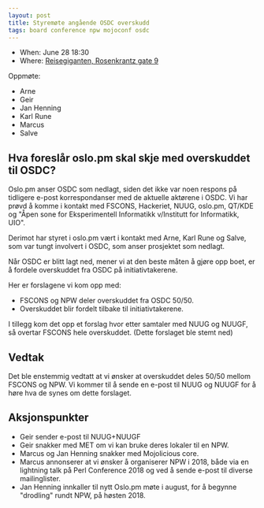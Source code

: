 ```yaml
---
layout: post
title: Styremøte angående OSDC overskudd
tags: board conference npw mojoconf osdc
---
```


* When: June 28 18:30
* Where: [Reisegiganten, Rosenkrantz gate 9](https://maps.google.com/maps?f=q&hl=en&q=Rosenkrantz+gate+9%2C+Oslo%2C+no)

Oppmøte:

* Arne
* Geir
* Jan Henning
* Karl Rune
* Marcus
* Salve

## Hva foreslår oslo.pm skal skje med overskuddet til OSDC?

Oslo.pm anser OSDC som nedlagt, siden det ikke var noen respons på tidligere
e-post korrespondanser med de aktuelle aktørene i OSDC. Vi har prøvd å komme i
kontakt med FSCONS, Hackeriet, NUUG, oslo.pm, QT/KDE og "Åpen sone for
Eksperimentell Informatikk v/Institutt for Informatikk, UIO".

Derimot har styret i oslo.pm vært i kontakt med Arne, Karl Rune og Salve, som
var tungt involvert i OSDC, som anser prosjektet som nedlagt.

Når OSDC er blitt lagt ned, mener vi at den beste måten å gjøre opp boet, er å
fordele overskuddet fra OSDC på initiativtakerene.

Her er forslagene vi kom opp med:

* FSCONS og NPW deler overskuddet fra OSDC 50/50.
* Overskuddet blir fordelt tilbake til initiativtakerene.

I tillegg kom det opp et forslag hvor etter samtaler med NUUG og NUUGF, så
overtar FSCONS hele overskuddet. (Dette forslaget ble stemt ned)

## Vedtak

Det ble enstemmig vedtatt at vi ønsker at overskuddet deles 50/50 mellom
FSCONS og NPW. Vi kommer til å sende en e-post til NUUG og NUUGF for å høre
hva de synes om dette forslaget.

## Aksjonspunkter

* Geir sender e-post til NUUG+NUUGF
* Geir snakker med MET om vi kan bruke deres lokaler til en NPW.
* Marcus og Jan Henning snakker med Mojolicious core.
* Marcus annonserer at vi ønsker å organiserer NPW i 2018, både via en
  lightning talk på Perl Conference 2018 og ved å sende e-post til
  diverse mailinglister.
* Jan Henning innkaller til nytt Oslo.pm møte i august, for å begynne
  "drodling" rundt NPW, på høsten 2018.
